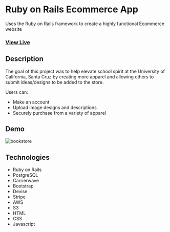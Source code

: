 # Ruby on Rails Ecommerce App

Uses the Ruby on Rails framework to create a highly functional Ecommerce website

### [View Live](http://www.unofficialbookstore.com/)

## Description

The goal of this project was to help elevate school spirit at the University of California, Santa Cruz by creating more apparel and allowing others to submit ideas/designs to be added to the store.

Users can:
  - Make an account
  - Upload image designs and descriptions
  - Securely purchase from a variety of apparel 

## Demo

![bookstore](https://user-images.githubusercontent.com/46305741/96518493-e29a9600-121f-11eb-8333-ce5dca23824d.gif)



## Technologies

- Ruby on Rails
- PostgreSQL
- Carrierwave
- Bootstrap
- Devise
- Stripe
- AWS 
- S3
- HTML
- CSS
- Javascript
